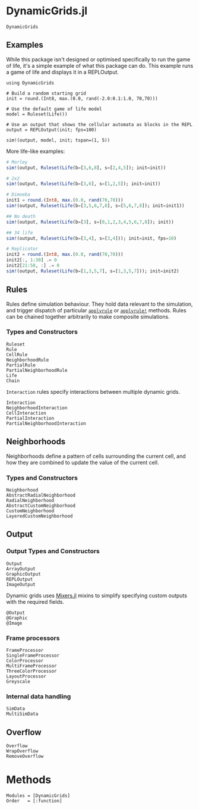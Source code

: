 # DynamicGrids.jl

```@docs
DynamicGrids
```

## Examples

While this package isn't designed or optimised specifically to run the game of
life, it's a simple example of what this package can do. This example runs a
game of life and displays it in a REPLOutput.


```@example
using DynamicGrids

# Build a random starting grid
init = round.(Int8, max.(0.0, rand(-2.0:0.1:1.0, 70,70)))

# Use the default game of life model
model = Ruleset(Life())

# Use an output that shows the cellular automata as blocks in the REPL
output = REPLOutput(init; fps=100)

sim!(output, model, init; tspan=(1, 5))
```

More life-like examples:

```julia
# Morley
sim!(output, Ruleset(Life(b=[3,6,8], s=[2,4,5]); init=init))

# 2x2
sim!(output, Ruleset(Life(b=[3,6], s=[1,2,5]); init=init))

# Dimoeba
init1 = round.(Int8, max.(0.0, rand(70,70)))
sim!(output, Ruleset(Life(b=[3,5,6,7,8], s=[5,6,7,8]); init=init1))

## No death
sim!(output, Ruleset(Life(b=[3], s=[0,1,2,3,4,5,6,7,8]); init))

## 34 life
sim!(output, Ruleset(Life(b=[3,4], s=[3,4])); init=init, fps=10)

# Replicator
init2 = round.(Int8, max.(0.0, rand(70,70)))
init2[:, 1:30] .= 0
init2[21:50, :] .= 0
sim!(output, Ruleset(Life(b=[1,3,5,7], s=[1,3,5,7])); init=init2)
```


## Rules

Rules define simulation behaviour. They hold data relevant to the simulation,
and trigger dispatch of particular [`applyrule`](@ref) or [`applyrule!`](@ref) methods.
Rules can be chained together arbitrarily to make composite simulations.


### Types and Constructors

```@docs
Ruleset
Rule
CellRule
NeighborhoodRule
PartialRule
PartialNeighborhoodRule
Life
Chain
```

`Interaction` rules specify interactions between multiple dynamic grids.

```@docs
Interaction
NeighborhoodInteraction
CellInteraction
PartialInteraction
PartialNeighborhoodInteraction
```

## Neighborhoods

Neighborhoods define a pattern of cells surrounding the current cell, 
and how they are combined to update the value of the current cell.

### Types and Constructors

```@docs
Neighborhood
AbstractRadialNeighborhood
RadialNeighborhood
AbstractCustomNeighborhood
CustomNeighborhood
LayeredCustomNeighborhood
```


## Output

### Output Types and Constructors

```@docs
Output
ArrayOutput
GraphicOutput
REPLOutput
ImageOutput
```


Dynamic grids uses [Mixers.jl](https://github.com/rafaqz/Mixers.jl) mixins
to simplify specifying custom outputs with the required fields.

```@docs
@Output
@Graphic
@Image
```

### Frame processors

```@docs
FrameProcessor
SingleFrameProcessor 
ColorProcessor
MultiFrameProcessor
ThreeColorProcessor
LayoutProcessor
Greyscale
```

### Internal data handling

```@docs
SimData
MultiSimData
```

## Overflow

```@docs
Overflow
WrapOverflow
RemoveOverflow
```

# Methods

```@autodocs
Modules = [DynamicGrids]
Order   = [:function]
```
